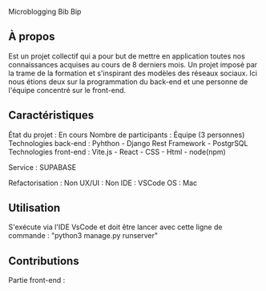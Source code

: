 Microblogging Bib Bip 
## À propos
Est un projet collectif qui a pour but de mettre en application toutes nos connaissances acquises au cours de 8 derniers mois. 
Un projet imposé par la trame de la formation et s'inspirant des modèles des réseaux sociaux. 
Ici nous étions deux sur la programmation du back-end et une personne de l'équipe concentré sur le front-end. 

## Caractéristiques
État du projet : En cours 
Nombre de participants : Équipe (3 personnes)
Technologies back-end : Pyhthon - Django Rest Framework - PostgrSQL
Technologies front-end : Vite.js - React - CSS - Html - node(npm)

Service : SUPABASE

Refactorisation : Non
UX/UI : Non
IDE : VSCode
OS : Mac 

## Utilisation
S'exécute via l'IDE VsCode et doit être lancer avec cette ligne de commande : "python3 manage.py runserver"

## Contributions
Partie front-end : 

